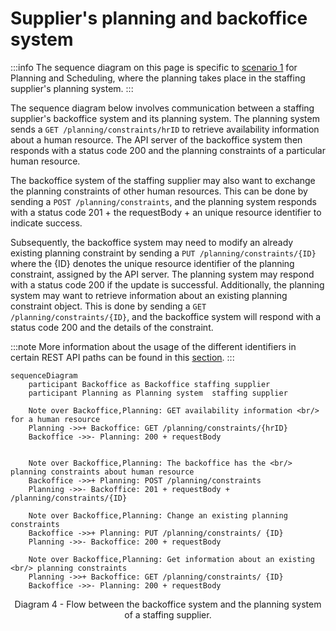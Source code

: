 # Supplier's planning and backoffice system

:::info
The sequence diagram on this page is specific to [scenario 1](../../planning/Scenario%201/Readme.md) for Planning and Scheduling, where the planning takes place in the staffing supplier's planning system.
:::

The sequence diagram below involves communication between a staffing supplier's backoffice system and its planning system. The planning system sends a `GET /planning/constraints/hrID` to retrieve availability information about a human resource. The API server of the backoffice system then responds with a status code 200 and the planning constraints of a particular human resource.

The backoffice system of the staffing supplier may also want to exchange the planning constraints of other human resources. This can be done by sending a `POST /planning/constraints`, and the planning system responds with a status code 201 + the requestBody + an unique resource identifier to indicate success.

Subsequently, the backoffice system may need to modify an already existing planning constraint by sending a `PUT /planning/constraints/{ID}` where the {ID} denotes the unique resource identifier of the planning constraint, assigned by the API server. The planning system may respond with a status code 200 if the update is successful. Additionally, the planning system may want to retrieve information about an existing planning constraint object. This is done by sending a `GET /planning/constraints/{ID}`, and the backoffice system will respond with a status code 200 and the details of the constraint.

:::note
More information about the usage of the different identifiers in certain REST API paths can be found in this [section](../../api/usage-notes/identifiers.md).
:::

```mermaid
sequenceDiagram
    participant Backoffice as Backoffice staffing supplier
    participant Planning as Planning system  staffing supplier

    Note over Backoffice,Planning: GET availability information <br/> for a human resource
    Planning ->>+ Backoffice: GET /planning/constraints/{hrID}
    Backoffice ->>- Planning: 200 + requestBody


    Note over Backoffice,Planning: The backoffice has the <br/> planning constraints about human resource
    Backoffice ->>+ Planning: POST /planning/constraints
    Planning ->>- Backoffice: 201 + requestBody + /planning/constraints/{ID}

    Note over Backoffice,Planning: Change an existing planning constraints
    Backoffice ->>+ Planning: PUT /planning/constraints/ {ID}
    Planning ->>- Backoffice: 200 + requestBody

    Note over Backoffice,Planning: Get information about an existing <br/> planning constraints
    Planning ->>+ Backoffice: GET /planning/constraints/ {ID}
    Backoffice ->>- Planning: 200 + requestBody
```

<figcaption align = "center">Diagram 4 - Flow between the backoffice system and the planning system of a staffing supplier.</figcaption>
